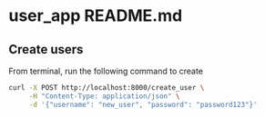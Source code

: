 # user_app README.md

## Create users
From terminal, run the following command to create
```bash
curl -X POST http://localhost:8000/create_user \
     -H "Content-Type: application/json" \
     -d '{"username": "new_user", "password": "password123"}'
```

